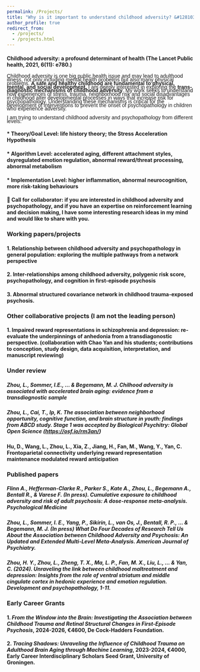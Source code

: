 ```yaml
---
permalink: /Projects/
title: "Why is it important to understand childhood adversity? &#128103;&#128102;"
author_profile: true
redirect_from: 
  - /projects/
  - /projects.html
---
```

#### Childhood adversity: a profound determinant of health (The Lancet Public health, 2021, 6(11): e780.)
<span style="font-size: 14px; font-family: 'Arial', sans-serif; line-height: 0.7;"> Childhood adversity is one big public health issue and may lead to adulthood illness, not only including mental health probelms but also many physical problems. **A safe and healthy childhood are fundamental to physical, mental, and social development.** I am deeply interested in exploring the **trans-diagnostic mechanisms of childhood adversity**. My work seeks to understand how experiences of stress, trauma, neighborhood risk and social disadvantages in childhood alter developmental processes in ways that increase risk for psychopathology. Understanding these mechanisms is critical for the development of interventions to prevent the onset of psychopathology in children who experience adversity. </span><br>

<span style="font-size: 14px; font-family: 'Arial', sans-serif; line-height: 0.7;"> I am trying to understand childhood adversity and psychopathology from different levels: </span><br>
####  * Theory/Goal Level: life history theory; the Stress Acceleration Hypothesis
####  * Algorithm Level: accelerated aging, different attachment styles, dsyregulated emotion regulation, abnormal reward/threat processing, abnormal metabolism
####  * Implementation Level: higher inflammation, abnormal neurocognition, more risk-taking behaviours 

#### &#128226; Call for collaborator: if you are interested in childhood adversity and psychopathology, and if you have an expertise on reinforcement learning and decision making, I have some interesting research ideas in my mind and would like to share with you.

### Working papers/projects
#### 1. Relationship between childhood adversity and psychopathology in general population: exploring the multiple pathways from a network perspective
#### 2. Inter-relationships among childhood adversity, polygenic risk score, psychopathology, and cognition in first-episode psychosis
#### 3. Abnormal structured covariance network in childhood trauma-exposed psychosis.

### Other collaborative projects (I am not the leading person)
#### 1. Impaired reward representations in schizophrenia and depression: re-evaluate the underpinnings of anhedonia from a transdiagonostic perspective. (collaboration with Chao Yan and his students; contributions to conception, study design, data acquisition, interpretation, and manuscript reviewing)

### Under review
##### **Zhou, L.**, Sommer, I.E., ... & Begemann, M. J. Chilhood adversity is associated with accelerated brain aging: evidence from a transdiognostic sample

##### **Zhou, L.**, Cai, T., Ip, K. The association between neighborhood opportunity, cognitive function, and brain structure in youth: findings from ABCD study. Stage 1 was accepted by Biological Psychitry: Global Open Science (https://osf.io/rm3an/)

#### Hu, D., Wang, L., **Zhou, L.**, Xia, Z., Jiang, H., Fan, M., Wang, Y., Yan, C. Frontoparietal connectivity underlying reward representation maintenance modulated reward anticipation

### Published papers

##### Flinn A., Hefferman-Clarke R., Parker S., Kate A., **Zhou, L.**, Begemann A., Bentall R., & Varese F. (In press). Cumulative exposure to childhood adversity and risk of adult psychosis: A dose-response meta-analysis. Psychological Medicine

##### **Zhou, L.**, Sommer, I. E., Yang, P., Sikirin, L., van Os, J., Bentall, R. P., ... & Begemann, M. J. (In press) What Do Four Decades of Research Tell Us About the Association between Childhood Adversity and Psychosis: An Updated and Extended Multi-Level Meta-Analysis. American Journal of Psychiatry.

##### Zhou, H. Y., **Zhou, L.**, Zheng, T. X., Ma, L. P., Fan, M. X., Liu, L., ... & Yan, C. (2024). Unraveling the link between childhood maltreatment and depression: Insights from the role of ventral striatum and middle cingulate cortex in hedonic experience and emotion regulation. Development and psychopathology, 1-11.

### Early Career Grants
#### 1. _From the Window into the Brain: Investigating the Association between Childhood Trauma and Retinal Structural Changes in First-Episode Psychosis_, 2024-2026, €4600, De Cock-Hadders Foundation.
#### 2. _Tracing Shadows: Unraveling the Influence of Childhood Trauma on Adulthood Brain Aging through Machine Learning_, 2023-2024, €4000, Early Career Interdisciplinary Scholars Seed Grant, University of Groningen.
